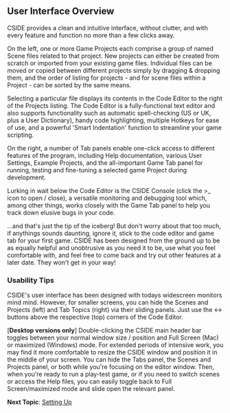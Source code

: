 ## User Interface Overview

CSIDE provides a clean and intuitive interface, without clutter, and with every feature and function no more than a few clicks away.

On the left, one or more Game Projects each comprise a group of named Scene files related to that project. New projects can either be created from scratch or imported from your existing game files. Individual files can be moved or copied between different projects simply by dragging & dropping them, and the order of listing for projects - and for scene files within a Project - can be sorted by the same means.

Selecting a particular file displays its contents in the Code Editor to the right of the Projects listing. The Code Editor is a fully-functional text editor and also supports functionality such as automatic spell-checking (US or UK, plus a User Dictionary), handy code highlighting, multiple Hotkeys for ease of use, and a powerful 'Smart Indentation' function to streamline your game scripting.

On the right, a number of Tab panels enable one-click access to different features of the program, including Help documentation, various User Settings, Example Projects, and the all-important Game Tab panel for running, testing and fine-tuning a selected game Project during development.

Lurking in wait below the Code Editor is the CSIDE Console (click the >_ icon to open / close), a versatile monitoring and debugging tool which, among other things, works closely with the Game Tab panel to help you track down elusive bugs in your code.

...and that's just the tip of the iceberg! But don't worry about that too much, if anythings sounds daunting, ignore it, stick to the code editor and game tab for your first game. CSIDE has been designed from the ground up to be as equally helpful and unobtrusive as you need it to be, use what you feel comfortable with, and feel free to come back and try out other features at a later date. They won't get in your way!


### Usability Tips

CSIDE's user interface has been designed with todays widescreen monitors mind mind. However, for smaller screens, you can hide the Scenes and Projects (left) and Tab Topics (right) via their sliding panels. Just use the <-> buttons above the respective (top) corners of the Code Editor.

[**Desktop versions only**] Double-clicking the CSIDE main header bar toggles between your normal 
window size / position and Full Screen (Mac) or maximized (Windows) mode. For extended periods of intensive work, you may find it more comfortable to resize the CSIDE window and position it in the middle of your screen. You can hide the Tabs panel, the Scenes and Projects panel, or both while you're focusing on the editor window. Then, when you're ready to run a play-test game, or if you need to switch scenes or access the Help files, you can easily toggle back to Full Screen/maximized mode and slide open the relevant panel.


**Next Topic**: [Setting Up](getting-started/setting-up.md "Setting Up")